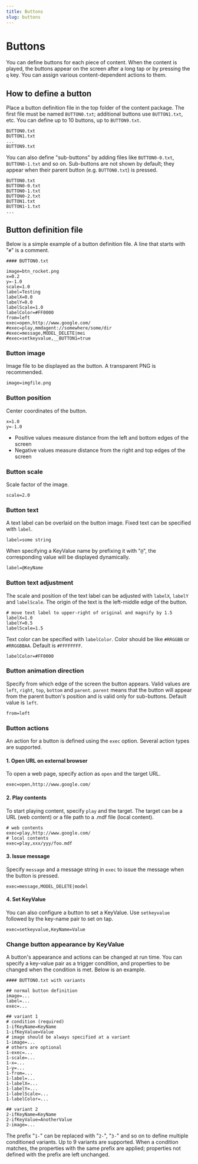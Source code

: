 ```yaml
---
title: Buttons
slug: buttons
---
```

# Buttons

You can define buttons for each piece of content. When the content is played, the buttons appear on the screen after a long tap or by pressing the `q` key. You can assign various content-dependent actions to them.

## How to define a button

Place a button definition file in the top folder of the content package. The first file must be named `BUTTON0.txt`; additional buttons use `BUTTON1.txt`, etc. You can define up to 10 buttons, up to `BUTTON9.txt`.

```text
BUTTON0.txt
BUTTON1.txt
...
BUTTON9.txt
```

You can also define "sub-buttons" by adding files like `BUTTON0-0.txt`, `BUTTON0-1.txt` and so on. Sub-buttons are not shown by default; they appear when their parent button (e.g. `BUTTON0.txt`) is pressed.

```text
BUTTON0.txt
BUTTON0-0.txt
BUTTON0-1.txt
BUTTON0-2.txt
BUTTON1.txt
BUTTON1-1.txt
...
```

## Button definition file

Below is a simple example of a button definition file. A line that starts with "`#`" is a comment.

```text
#### BUTTON0.txt

image=btn_rocket.png
x=0.2
y=-1.0
scale=1.0
label=Testing
labelX=0.0
labelY=0.0
labelScale=1.0
labelColor=#FF0000
from=left
exec=open,http://www.google.com/
#exec=play,mmdagent://somewhere/some/dir
#exec=message,MODEL_DELETE|mei
#exec=setkeyvalue,__BUTTON1=true
```

### Button image

Image file to be displayed as the button. A transparent PNG is recommended.

```text
image=imgfile.png
```

### Button position

Center coordinates of the button.

```text
x=1.0
y=-1.0
```

- Positive values measure distance from the left and bottom edges of the screen
- Negative values measure distance from the right and top edges of the screen

### Button scale

Scale factor of the image.

```text
scale=2.0
```

### Button text

A text label can be overlaid on the button image. Fixed text can be specified with `label`.

```text
label=some string
```

When specifying a KeyValue name by prefixing it with "`@`", the corresponding value will be displayed dynamically.

```text
label=@KeyName
```

### Button text adjustment

The scale and position of the text label can be adjusted with `labelX`, `labelY` and `labelScale`. The origin of the text is the left-middle edge of the button.

```text
# move text label to upper-right of original and magnify by 1.5
labelX=1.0
labelY=0.5
labelScale=1.5
```

Text color can be specified with `labelColor`. Color should be like `#RRGGBB` or `#RRGGBBAA`. Default is `#FFFFFFFF`.

```text
labelColor=#FF0000
```

### Button animation direction

Specify from which edge of the screen the button appears. Valid values are `left`, `right`, `top`, `bottom` and `parent`. `parent` means that the button will appear from the parent button's position and is valid only for sub-buttons. Default value is `left`.

```text
from=left
```

### Button actions

An action for a button is defined using the `exec` option. Several action types are supported.

#### 1. Open URL on external browser

To open a web page, specify action as `open` and the target URL.

```text
exec=open,http://www.google.com/
```

#### 2. Play contents

To start playing content, specify `play` and the target. The target can be a URL (web content) or a file path to a .mdf file (local content).

```text
# web contents
exec=play,http://www.google.com/
# local contents
exec=play,xxx/yyy/foo.mdf
```

#### 3. Issue message

Specify `message` and a message string in `exec` to issue the message when the button is pressed.

```text
exec=message,MODEL_DELETE|model
```

#### 4. Set KeyValue

You can also configure a button to set a KeyValue. Use `setkeyvalue` followed by the key-name pair to set on tap.

```text
exec=setkeyvalue,KeyName=Value
```

### Change button appearance by KeyValue

A button's appearance and actions can be changed at run time. You can specify a key-value pair as a trigger condition, and properties to be changed when the condition is met. Below is an example.

```text
#### BUTTON0.txt with variants

## normal button definition
image=...
label=...
exec=...

## variant 1
# condition (required)
1-ifKeyName=KeyName
1-ifKeyValue=Value
# image should be always specified at a variant
1-image=...
# others are optional
1-exec=...
1-scale=...
1-x=...
1-y=...
1-from=...
1-label=...
1-labelX=...
1-labelY=...
1-labelScale=...
1-labelColor=...

## variant 2
2-ifKeyName=KeyName
2-ifKeyValue=AnotherValue
2-image=...
```

The prefix "`1-`" can be replaced with "`2-`", "`3-`" and so on to define multiple conditioned variants. Up to 9 variants are supported. When a condition matches, the properties with the same prefix are applied; properties not defined with the prefix are left unchanged.
